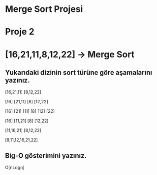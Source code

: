 # Merge Sort Projesi

# Proje 2

# [16,21,11,8,12,22] -> Merge Sort

## Yukarıdaki dizinin sort türüne göre aşamalarını yazınız.

[16,21,11] [8,12,22]

[16] [21,11] [8] [12,22]

[16] [21] [11] [8] [12] [22]

[16] [11,21] [8] [12,22]

[11,16,21] [8,12,22]

[8,11,12,16,21,22]

## Big-O gösterimini yazınız.

O[nLogn]
